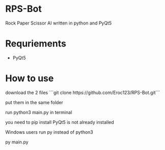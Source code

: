# RPS-Bot
Rock Paper Scissor AI written in python and PyQt5


# Requriements 
* PyQt5

# How to use
<p>download the 2 files
```git clone https://github.com/Eroc123/RPS-Bot.git```

<p>put them in the same folder
<p>run python3 main.py in terminal
<p>you need to pip install PyQt5 is not already installed
<p><p>
Windows users run py instead of python3
<p>py main.py
